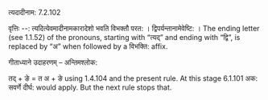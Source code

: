 

 त्यदादीनाम: 7.2.102 


वृत्तिः --: त्यदित्येवमादीनामकारादेशो भवति विभक्तौ परत: । द्विपर्यन्तानामेवेष्टि: । The ending letter (see 1.1.52) of the pronouns, starting with “त्यद्” and ending with “द्वि”, is replaced by “अ” when followed by a विभक्ति: affix. 


गीताध्याने उदाहरणम् – अन्तिमश्लोक: 


तद् + ङे = त अ + ङे using 1.4.104 and the present rule. At this stage 6.1.101 अक: सवर्णे दीर्घ: would apply. But the next rule stops that. 


